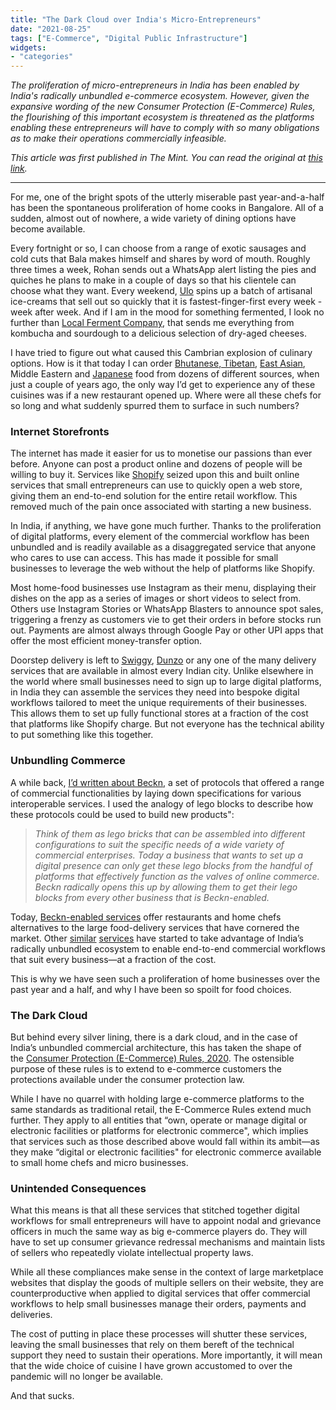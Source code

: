```yaml
---
title: "The Dark Cloud over India's Micro-Entrepreneurs"
date: "2021-08-25"
tags: ["E-Commerce", "Digital Public Infrastructure"]
widgets: 
- "categories"
---
```


*The proliferation of micro-entrepreneurs in India has been enabled by India's radically unbundled e-commerce ecosystem. However, given the expansive wording of the new Consumer Protection (E-Commerce) Rules, the flourishing of this important ecosystem is threatened as the platforms enabling these entrepreneurs will have to comply with so many obligations as to make their operations commercially infeasible.*
<!--more-->

*This article was first published in The Mint. You can read the original at [this link](https://www.livemint.com/opinion/columns/our-new-e-com-rules-could-dampen-online-innovation-11629819879844.html).*

---

For me, one of the bright spots of the utterly miserable past year-and-a-half has been the spontaneous proliferation of home cooks in Bangalore. All of a sudden, almost out of nowhere, a wide variety of dining options have become available.

Every fortnight or so, I can choose from a range of exotic sausages and cold cuts that Bala makes himself and shares by word of mouth. Roughly three times a week, Rohan sends out a WhatsApp alert listing the pies and quiches he plans to make in a couple of days so that his clientele can choose what they want. Every weekend, [Ulo](https://www.instagram.com/ulo.icecream/) spins up a batch of artisanal ice-creams that sell out so quickly that it is fastest-finger-first every week - week after week. And if I am in the mood for something fermented, I look no further than [Local Ferment Company](https://localfermentco.in/), that sends me everything from kombucha and sourdough to a delicious selection of dry-aged cheeses.

I have tried to figure out what caused this Cambrian explosion of culinary options. How is it that today I can order [Bhutanese, Tibetan](https://www.instagram.com/thehungryhimalayan_/), [East Asian](https://www.instagram.com/gonzogarbanzo/), Middle Eastern and [Japanese](https://www.instagram.com/miyajima_bento/) food from dozens of different sources, when just a couple of years ago, the only way I’d get to experience any of these cuisines was if a new restaurant opened up. Where were all these chefs for so long and what suddenly spurred them to surface in such numbers?

### Internet Storefronts

The internet has made it easier for us to monetise our passions than ever before. Anyone can post a product online and dozens of people will be willing to buy it. Services like [Shopify](https://www.shopify.com/) seized upon this and built online services that small entrepreneurs can use to quickly open a web store, giving them an end-to-end solution for the entire retail workflow. This removed much of the pain once associated with starting a new business.

In India, if anything, we have gone much further. Thanks to the proliferation of digital platforms, every element of the commercial workflow has been unbundled and is readily available as a disaggregated service that anyone who cares to use can access. This has made it possible for small businesses to leverage the web without the help of platforms like Shopify.

Most home-food businesses use Instagram as their menu, displaying their dishes on the app as a series of images or short videos to select from. Others use Instagram Stories or WhatsApp Blasters to announce spot sales, triggering a frenzy as customers vie to get their orders in before stocks run out. Payments are almost always through Google Pay or other UPI apps that offer the most efficient money-transfer option.

Doorstep delivery is left to [Swiggy](https://www.swiggy.com/), [Dunzo](https://www.dunzo.com/) or any one of the many delivery services that are available in almost every Indian city. Unlike elsewhere in the world where small businesses need to sign up to large digital platforms, in India they can assemble the services they need into bespoke digital workflows tailored to meet the unique requirements of their businesses. This allows them to set up fully functional stores at a fraction of the cost that platforms like Shopify charge. But not everyone has the technical ability to put something like this together.

### Unbundling Commerce

A while back, [I’d written about Beckn](/19/august/2020/the-beckn-protocol/), a set of protocols that offered a range of commercial functionalities by laying down specifications for various interoperable services. I used the analogy of lego blocks to describe how these protocols could be used to build new products":

> *Think of them as lego bricks that can be assembled into different configurations to suit the specific needs of a wide variety of commercial enterprises. Today a business that wants to set up a digital presence can only get these lego blocks from the handful of platforms that effectively function as the valves of online commerce. Beckn radically opens this up by allowing them to get their lego blocks from every other business that is Beckn-enabled.*

Today, [Beckn-enabled services](http://pepo.one/index.html) offer restaurants and home chefs alternatives to the large food-delivery services that have cornered the market. Other [similar](https://dotpe.in/) [services](https://chefbuddy.biz/) have started to take advantage of India’s radically unbundled ecosystem to enable end-to-end commercial workflows that suit every business—at a fraction of the cost.

This is why we have seen such a proliferation of home businesses over the past year and a half, and why I have been so spoilt for food choices.

### The Dark Cloud

But behind every silver lining, there is a dark cloud, and in the case of India’s unbundled commercial architecture, this has taken the shape of the [Consumer Protection (E-Commerce) Rules, 2020](https://www.consumerprotection.in/consumer-protection-e-commerce-rules-2020/). The ostensible purpose of these rules is to extend to e-commerce customers the protections available under the consumer protection law.

While I have no quarrel with holding large e-commerce platforms to the same standards as traditional retail, the E-Commerce Rules extend much further. They apply to all entities that “own, operate or manage digital or electronic facilities or platforms for electronic commerce", which implies that services such as those described above would fall within its ambit—as they make “digital or electronic facilities" for electronic commerce available to small home chefs and micro businesses.

### Unintended Consequences

What this means is that all these services that stitched together digital workflows for small entrepreneurs will have to appoint nodal and grievance officers in much the same way as big e-commerce players do. They will have to set up consumer grievance redressal mechanisms and maintain lists of sellers who repeatedly violate intellectual property laws.

While all these compliances make sense in the context of large marketplace websites that display the goods of multiple sellers on their website, they are counterproductive when applied to digital services that offer commercial workflows to help small businesses manage their orders, payments and deliveries.

The cost of putting in place these processes will shutter these services, leaving the small businesses that rely on them bereft of the technical support they need to sustain their operations. More importantly, it will mean that the wide choice of cuisine I have grown accustomed to over the pandemic will no longer be available.

And that sucks.
